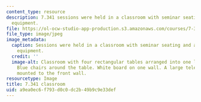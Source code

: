 ```yaml
---
content_type: resource
description: 7.341 sessions were held in a classroom with seminar seating and audio-visual
  equipment.
file: https://ol-ocw-studio-app-production.s3.amazonaws.com/courses/7-341-of-mice-and-men-humanized-mice-in-cancer-research-spring-2015/a9ea0ec6f793d0c0dc2b49b9c9e33def_7.341_classroom.jpg
file_type: image/jpeg
image_metadata:
  caption: Sessions were held in a classroom with seminar seating and audio-visual
    equipment.
  credit: ''
  image-alt: Classroom with four rectangular tables arranged into one larger rectangle.
    Blue chairs around the table. White board on one wall. A large television monitor
    mounted to the front wall.
resourcetype: Image
title: 7.341 classroom
uid: a9ea0ec6-f793-d0c0-dc2b-49b9c9e33def
---
```

